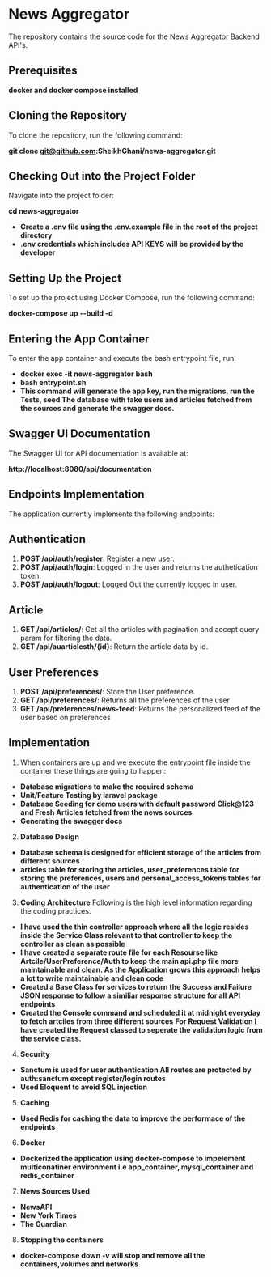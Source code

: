 # News Aggregator

The repository contains the source code for the News Aggregator Backend API's.

## Prerequisites
**docker and docker compose installed**

## Cloning the Repository

To clone the repository, run the following command:

**git clone git@github.com:SheikhGhani/news-aggregator.git**

## Checking Out into the Project Folder

Navigate into the project folder:

**cd news-aggregator**

- **Create a .env file using the .env.example file in the root of the project directory**
- **.env credentials which includes API KEYS will be provided by the developer**

## Setting Up the Project

To set up the project using Docker Compose, run the following command:

**docker-compose up --build -d**

## Entering the App Container

To enter the app container and execute the bash entrypoint file, run:

- **docker exec -it news-aggregator bash**
- **bash entrypoint.sh**
- **This command will generate the app key, run the migrations, run the Tests, seed The database with fake users and articles fetched from the sources and generate the swagger docs.**

## Swagger UI Documentation

The Swagger UI for API documentation is available at:

**http://localhost:8080/api/documentation**

## Endpoints Implementation

The application currently implements the following endpoints:

## Authentication

1. **POST /api/auth/register**: Register a new user.
2. **POST /api/auth/login**: Logged in the user and returns the authetication token.
3. **POST /api/auth/logout**: Logged Out the currently logged in user.

## Article

1. **GET /api/articles/**: Get all the articles with pagination and accept query param for filtering the data.
2. **GET /api/auarticlesth/{id}**: Return the article data by id.

## User Preferences

1. **POST /api/preferences/**: Store the User preference.
2. **GET /api/preferences/**: Returns all the preferences of the user
2. **GET /api/preferences/news-feed**: Returns the personalized feed of the user based on preferences

## Implementation

1. When containers are up and we execute the entrypoint file inside the container these things are going to happen:
- **Database migrations to make the required schema**
- **Unit/Feature Testing by laravel package**
- **Database Seeding for demo users with default password Click@123 and Fresh Articles fetched from the news sources**
- **Generating the swagger docs**

2. **Database Design**
- **Database schema is designed for efficient storage of the articles from different sources**
- **articles table for storing the articles, user_preferences table for storing the preferences, users and personal_access_tokens tables for authentication of the user**

3. **Coding Architecture**
Following is the high level information regarding the coding practices.
- **I have used the thin controller approach where all the logic resides inside the Service Class relevant to that controller to keep the controller as clean as possible**
- **I have created a separate route file for each Resourse like Artcile/UserPreference/Auth to keep the main api.php file more maintainable and clean. As the Application grows this approach helps a lot to write maintainable and clean code**
- **Created a Base Class for services to return the Success and Failure JSON response to follow a similiar response structure for all API endpoints**
- **Created the Console command and scheduled it at midnight  everyday to fetch artciles from three different sources**
**For Request Validation I have created the Request classed to seperate the validation logic from the service class.**

4. **Security**

- **Sanctum is used for user authentication All routes are protected by auth:sanctum except register/login routes**
- **Used Eloquent to avoid SQL injection**

5. **Caching**

- **Used Redis for caching the data to improve the performace of the endpoints**

6. **Docker**
- **Dockerized the application using docker-compose to impelement multiconatiner environment i.e app_container, mysql_container and redis_container**

7. **News Sources Used**

- **NewsAPI**
- **New York Times**
- **The Guardian**

8. **Stopping the containers**
- **docker-compose down -v will stop and remove all the containers,volumes and networks**